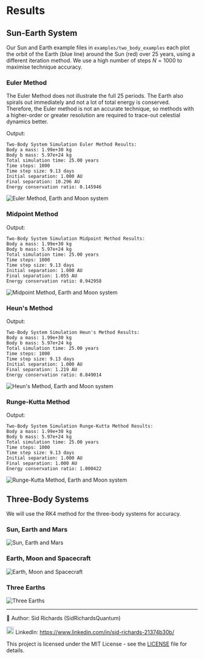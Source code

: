 # Results

## Sun-Earth System

Our Sun and Earth example files in ```examples/two_body_examples``` each plot the orbit of the Earth (blue line) around the Sun (red) over $25$ years, using a different iteration method.
We use a high number of steps $N=1000$ to maximise technique accuracy.

### Euler Method

The Euler Method does not illustrate the full $25$ periods.
The Earth also spirals out immediately and not a lot of total energy is conserved.
Therefore, the Euler method is not an accurate technique, so methods with a higher-order or greater resolution are required to trace-out celestial dynamics better.

Output:
```
Two-Body System Simulation Euler Method Results:
Body a mass: 1.99e+30 kg
Body b mass: 5.97e+24 kg
Total simulation time: 25.00 years
Time steps: 1000
Time step size: 9.13 days
Initial separation: 1.000 AU
Final separation: 10.296 AU
Energy conservation ratio: 0.145946
```
![Euler Method, Earth and Moon system](images/sun_earth_euler.png)

### Midpoint Method

Output:
```
Two-Body System Simulation Midpoint Method Results:
Body a mass: 1.99e+30 kg
Body b mass: 5.97e+24 kg
Total simulation time: 25.00 years
Time steps: 1000
Time step size: 9.13 days
Initial separation: 1.000 AU
Final separation: 1.055 AU
Energy conservation ratio: 0.942958
```
![Midpoint Method, Earth and Moon system](images/sun_earth_midpoint.png)

### Heun's Method

Output:
```
Two-Body System Simulation Heun's Method Results:
Body a mass: 1.99e+30 kg
Body b mass: 5.97e+24 kg
Total simulation time: 25.00 years
Time steps: 1000
Time step size: 9.13 days
Initial separation: 1.000 AU
Final separation: 1.219 AU
Energy conservation ratio: 0.849014
```
![Heun's Method, Earth and Moon system](images/sun_earth_heuns.png)

### Runge-Kutta Method

Output:
```
Two-Body System Simulation Runge-Kutta Method Results:
Body a mass: 1.99e+30 kg
Body b mass: 5.97e+24 kg
Total simulation time: 25.00 years
Time steps: 1000
Time step size: 9.13 days
Initial separation: 1.000 AU
Final separation: 1.000 AU
Energy conservation ratio: 1.000422
```
![Runge-Kutta Method, Earth and Moon system](images/sun_earth_runge_kutta.png)

## Three-Body Systems

We will use the RK4 method for the three-body systems for accuracy.

### Sun, Earth and Mars

![Sun, Earth and Mars](images/earth_mars_sun.png)

### Earth, Moon and Spacecraft

![Earth, Moon and Spacecraft](images/earth_moon_spacecraft.png)

### Three Earths

![Three Earths](images/three_earths.png)

---

📘 Author: Sid Richards (SidRichardsQuantum)

<img src="https://cdn.jsdelivr.net/gh/devicons/devicon/icons/linkedin/linkedin-original.svg" width="20" /> LinkedIn: https://www.linkedin.com/in/sid-richards-21374b30b/

This project is licensed under the MIT License - see the [LICENSE](LICENSE) file for details.
